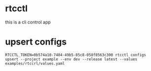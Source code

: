 # rtcctl
this is a cli control app

# upsert configs
```shell
RTCCTL_TOKEN=0b574a10-7484-49b5-85c8-058f8563c300 rtcctl configs upsert --project example --env dev --release latest --values examples/rtccrl/values.yaml
```